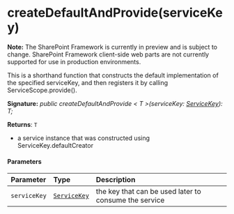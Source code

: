 # createDefaultAndProvide(serviceKey)
**Note:** The SharePoint Framework is currently in preview and is subject to change. SharePoint Framework client-side web parts are not currently supported for use in production environments.



This is a shorthand function that constructs the default implementation of the specified serviceKey, and then registers it by calling ServiceScope.provide().

**Signature:** _public createDefaultAndProvide < T >(serviceKey: [ServiceKey](../../sp-core-library.api/class/servicekey.md)<T>): T;_

**Returns**: `T`



- a service instance that was constructed using ServiceKey.defaultCreator

#### Parameters


| Parameter	   | Type    | Description |
|:-------------|:---------------|:------------|
| `serviceKey`    | [`ServiceKey`](../../sp-core-library.api/class/servicekey.md)<T> | the key that can be used later to consume the service |


